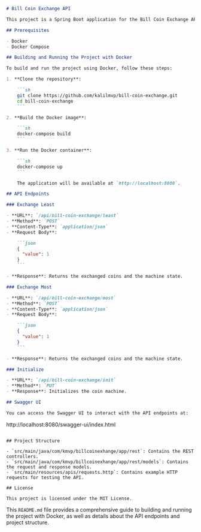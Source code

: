 ```markdown
# Bill Coin Exchange API

This project is a Spring Boot application for the Bill Coin Exchange API. It provides endpoints to exchange bills for coins and initialize the coin machine.

## Prerequisites

- Docker
- Docker Compose

## Building and Running the Project with Docker

To build and run the project using Docker, follow these steps:

1. **Clone the repository**:

    ```sh
    git clone https://github.com/kalilmvp/bill-coin-exchange.git
    cd bill-coin-exchange
    ```

2. **Build the Docker image**:

    ```sh
    docker-compose build
    ```

3. **Run the Docker container**:

    ```sh
    docker-compose up
    ```

    The application will be available at `http://localhost:8080`.

## API Endpoints

### Exchange Least

- **URL**: `/api/bill-coin-exchange/least`
- **Method**: `POST`
- **Content-Type**: `application/json`
- **Request Body**:

    ```json
    {
      "value": 1
    }
    ```

- **Response**: Returns the exchanged coins and the machine state.

### Exchange Most

- **URL**: `/api/bill-coin-exchange/most`
- **Method**: `POST`
- **Content-Type**: `application/json`
- **Request Body**:

    ```json
    {
      "value": 1
    }
    ```

- **Response**: Returns the exchanged coins and the machine state.

### Initialize

- **URL**: `/api/bill-coin-exchange/init`
- **Method**: `PUT`
- **Response**: Initializes the coin machine.

## Swagger UI

You can access the Swagger UI to interact with the API endpoints at:

```
http://localhost:8080/swagger-ui/index.html
```

## Project Structure

- `src/main/java/com/kmvp/billcoinexhange/app/rest`: Contains the REST controllers.
- `src/main/java/com/kmvp/billcoinexhange/app/rest/models`: Contains the request and response models.
- `src/main/resources/apis/requests.http`: Contains example HTTP requests for testing the API.

## License

This project is licensed under the MIT License.
```

This `README.md` file provides a comprehensive guide to building and running the project with Docker, as well as details about the API endpoints and project structure.
